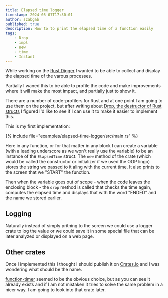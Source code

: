 ```yaml
---
title: Elapsed time logger
timestamp: 2024-05-07T17:30:01
author: szabgab
published: true
description: How to to print the elapsed time of a function easily
tags:
    - Drop
    - impl
    - new
    - time
    - Instant
---
```


While working on the [Rust Digger](https://rust-digger.code-maven.com/) I wanted to be able to collect and display the elapsed time of the varous processes.

Partially I waned this to be able to profile the code and make improvements where it will make the most impact, and partially just to show it.

There are a number of code-profilers for Rust and at one point I am going to use them on the project, but after writing about [Drop, the destructor of Rust structs](/drop-the-destructor-of-rust-structs)
I figured I'd like to see if I can use it to make it easier to implement this.

This is my first implementation:

{% include file="examples/elapsed-time-logger/src/main.rs" %}


Here in any function, or for that matter in any block I can create a variable (with a leading underscore as we won't really use the variable)
to be an instance of the `ElapsedTime` struct. The `new` method of the crate (which would be called the constructor or initializer if we used the OOP lingo)
stores the string we passed to it aling with the current time.
It also prints to the screen that we "START" the function.

Then when the variable goes out of scope - when the code leaves the enclosing block - the `drop` method is called
that checks the time again, computes the elapsed time and displays that with the word "ENDED" and the name we stored earlier.

## Logging

Naturally instead of simply pritning to the screen we could use a logger crate to log the value or we could save it in some special file
that can be later analyzed or displayed on a web page.


## Other crates

Once I implemented this I thought I should publish it on [Crates.io](https://crates.io/) and I was wondering what should be the name.

[function-timer](https://crates.io/crates/function-timer) seemed to be the obvious choice, but as you can see it already exists and
if I am not mistaken it tries to solve the same problem in a nicer way. I am going to look into that crate later.
